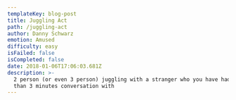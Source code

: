 ```yaml
---
templateKey: blog-post
title: Juggling Act
path: /juggling-act
author: Danny Schwarz
emotion: Amused
difficulty: easy
isFailed: false 
isCompleted: false
date: 2018-01-06T17:06:03.681Z
description: >-
  2 person (or even 3 person) juggling with a stranger who you have had less
  than 3 minutes conversation with
---
```

